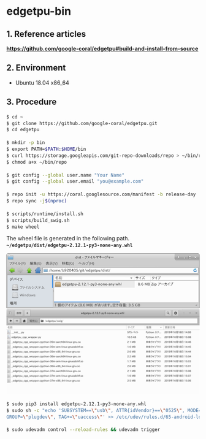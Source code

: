 # edgetpu-bin

## 1. Reference articles
**https://github.com/google-coral/edgetpu#build-and-install-from-source**

## 2. Environment

- Ubuntu 18.04 x86_64

## 3. Procedure

```bash
$ cd ~
$ git clone https://github.com/google-coral/edgetpu.git
$ cd edgetpu

$ mkdir -p bin
$ export PATH=$PATH:$HOME/bin
$ curl https://storage.googleapis.com/git-repo-downloads/repo > ~/bin/repo
$ chmod a+x ~/bin/repo

$ git config --global user.name "Your Name"
$ git config --global user.email "you@example.com"

$ repo init -u https://coral.googlesource.com/manifest -b release-day
$ repo sync -j$(nproc)

$ scripts/runtime/install.sh
$ scripts/build_swig.sh
$ make wheel
```

The wheel file is generated in the following path.  
**`~/edgetpu/dist/edgetpu-2.12.1-py3-none-any.whl`**  
  
![001](media/001.png)  
![002](media/002.png)  

```bash
$ sudo pip3 install edgetpu-2.12.1-py3-none-any.whl
$ sudo sh -c "echo 'SUBSYSTEM==\"usb\", ATTR{idVendor}==\"0525\", MODE=\"0664\", \
GROUP=\"plugdev\", TAG+=\"uaccess\"' >> /etc/udev/rules.d/65-android-local.rules"

$ sudo udevadm control --reload-rules && udevadm trigger
```
